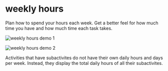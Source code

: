 # weekly hours

Plan how to spend your hours each week. Get a better feel for how much time you have and how much time each task takes.

![weekly hours demo 1](docs/demo1.JPG)

![weekly hours demo 2](docs/demo2.JPG)

Activities that have subactivites do not have their own daily hours and days per week. Instead, they display the total daily hours of all their subactivites.
